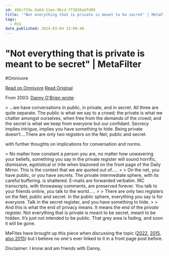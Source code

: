 ```yaml
---
id: 496c733e-da64-11ee-9bcd-7f3838adfd98
title: '"Not everything that is private is meant to be secret" | MetaFilter'
tags:
  - RSS
date_published: 2024-03-04 13:00:46
---
```


# "Not everything that is private is meant to be secret" | MetaFilter
#Omnivore

[Read on Omnivore](https://omnivore.app/me/not-everything-that-is-private-is-meant-to-be-secret-meta-filter-18e0b1da40b)
[Read Original](https://www.metafilter.com/202772/Not-everything-that-is-private-is-meant-to-be-secret)



From 2003: [Danny O&#39;Brien wrote](https:&#x2F;&#x2F;www.oblomovka.com&#x2F;wp&#x2F;2003&#x2F;10&#x2F;13&#x2F;the-register&#x2F;):

&gt; ...we have conversations in public, in private, and in secret. All three are quite separate. The public is what we say to a crowd; the private is what we chatter amongst ourselves, when free from the demands of the crowd; and the secret is what we keep from everyone but our confidant. Secrecy implies intrigue, implies you have something to hide. Being private doesn’t....There are only two registers on the Net; public and secret.

with further thoughts on implications for conversation and norms.

&gt; No matter how constant a person you are, no matter how unwavering your beliefs, something you say in the private register will sound horrific, dismissive, egotistical or trite when blazoned on the front page of the Daily Mirror. This is the context that we are quoted out of.....
&gt; 
&gt; On the net, you have public, or you have secrets. The private intermediate sphere, with its careful buffering. is shattered. E-mails are forwarded verbatim. IRC transcripts, with throwaway comments, are preserved forever. You talk to your friends online, you talk to the world.....
&gt; 
&gt; There are only two registers on the Net; public and secret. In the public sphere, everything you say is for everyone. Talk in the secret register, and you have something to hide.
&gt; 
&gt; And this is what the end of privacy means. It means the end of the _private_ register. Not everything that is private is meant to be secret, meant to be hidden. It’s just not intended to be public. That grey area is fading, and soon it will be gone.

MeFites have brought up this piece when discussing the topic ([2022](https:&#x2F;&#x2F;www.metafilter.com&#x2F;197470&#x2F;Your-Favorite-X-is-Problematic#8333143), [2015](https:&#x2F;&#x2F;www.metafilter.com&#x2F;146973&#x2F;How-One-Stupid-Tweet-Blew-Up-Justine-Saccos-Life#5936250), [also 2015](https:&#x2F;&#x2F;www.metafilter.com&#x2F;146973&#x2F;How-One-Stupid-Tweet-Blew-Up-Justine-Saccos-Life#5935257)) but I believe no one&#39;s ever linked to it in a front page post before.

Disclaimer: I know and am friends with Danny.

  